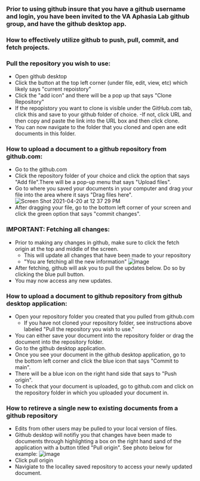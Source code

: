 ### Prior to using github insure that you have a github username and login, you have been invited to the VA Aphasia Lab github group, and have the github desktop app.  

### How to effectively utilize github to push, pull, commit, and fetch projects.

### Pull the repository you wish to use:
- Open github desktop
- Click the button at the top left corner (under file, edit, view, etc) which likely says "current repoistory"
- Click the "add icon" and there will be a pop up that says "Clone Repository"
- If the repopistory you want to clone is visible under the GitHub.com tab, click this and save to your github folder of choice. 
  -If not, click URL and then copy and paste the link into the URL box and then click clone.
- You can now navigate to the folder that you cloned and open ane edit documents in this folder. 

### How to upload a document to a github repository from github.com: 
- Go to the github.com 
- Click the repository folder of your choice and click the option that says "Add file".There will be a 
pop-up menu that says "Upload files". 
- Go to where you saved your documents in your computer and drag your file into the area where it says "Drag  files here". 
![Screen Shot 2021-04-20 at 12 37 29 PM](https://user-images.githubusercontent.com/74422199/115433139-34bf7280-a1d5-11eb-9d87-d99f946dfd8d.png)
 - After dragging your file, go to the bottom left corner of your screen and click the green option that says "commit changes". 

### IMPORTANT: Fetching all changes:
- Prior to making any changes in github, make sure to click the fetch origin at the top and middle of the screen.
  - This will update all changes that have been made to your repository
  - "You are fetching all the new information"
 ![image](https://user-images.githubusercontent.com/44681191/115436563-207d7480-a1d9-11eb-827b-dcb6dc4cf073.png)
- After fetching, github will ask you to pull the updates below.  Do so by clicking the blue pull button.
- You may now access any new updates. 


### How to upload a document to github repository from github desktop application: 
- Open your repository folder you created that you pulled from github.com
  - If you have not cloned your repository folder, see instructions above labeled "Pull the repository you wish to use." 
- You can either save your document into the repository folder or drag the document into the repository folder.   
- Go to the github desktop application. 
- Once you see your document in the github desktop application, go to the bottom left corner and click the blue icon that says "Commit to main". 
- There will be a blue icon on the right hand side that says to "Push origin".
- To check that your document is uploaded, go to github.com and click on the repository folder in which you uploaded your document in.  

### How to retireve a single new to existing documents from a github repository
- Edits from other users may be pulled to your local version of files.
- Github desktop will notifiy you that changes have been made to documents through highlighting a box on the right hand sand of the application with a button titled "Pull origin".  See photo below for example:
![image](https://user-images.githubusercontent.com/44681191/115435698-1b6bf580-a1d8-11eb-803e-b16282804fb7.png)
- Click pull origin
- Navigiate to the localley saved repository to access your newly updated document.

